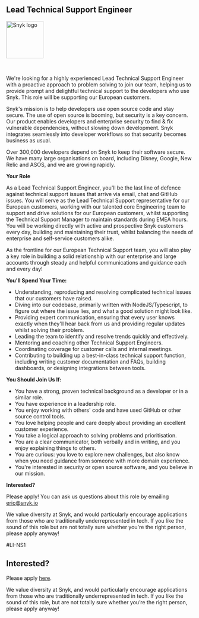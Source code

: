 Lead Technical Support Engineer
---

<img src="https://res.cloudinary.com/snyk/image/upload/v1537345894/press-kit/brand/logo-black.png" width="100" alt="Snyk logo" />

<p>&nbsp;</p>
<p>We're looking for a highly experienced Lead Technical Support Engineer with a proactive approach to problem solving to join our team, helping us to provide prompt and delightful technical support to the developers who use Snyk. This role will be supporting our European customers.&nbsp;</p>
<p>Snyk's mission is to help developers use open source code and stay secure. The use of open source is booming, but security is a key concern. Our product enables developers and enterprise security to find &amp; fix vulnerable dependencies, without slowing down development. Snyk integrates seamlessly into developer workflows so that security becomes business as usual.&nbsp;</p>
<p>Over 300,000 developers depend on Snyk to keep their software secure. We have many large organisations on board, including Disney, Google, New Relic and ASOS, and we are growing rapidly.&nbsp;</p>
<p><strong>Your Role</strong></p>
<p>As a Lead Technical Support Engineer, you'll be the last line of defence against technical support issues that arrive via email, chat and GitHub issues. You will serve as the Lead Technical Support representative for our European customers, working with our talented core Engineering team to support and drive solutions for our European customers, whilst supporting the Technical Support Manager to maintain standards during EMEA hours. You will be working directly with active and prospective Snyk customers every day, building and maintaining their trust, whilst balancing the needs of enterprise and self-service customers alike.&nbsp;</p>
<p>As the frontline for our European Technical Support team, you will also play a key role in building a solid relationship with our enterprise and large accounts through steady and helpful communications and guidance each and every day!</p>
<p><strong>You'll Spend Your Time:&nbsp;</strong></p>
<ul>
<li>Understanding, reproducing and resolving complicated technical issues that our customers have raised.</li>
<li>Diving into our codebase, primarily written with NodeJS/Typescript, to figure out where the issue lies, and what a good solution might look like.&nbsp;</li>
<li>Providing expert communication, ensuring that every user knows exactly when they'll hear back from us and providing regular updates whilst solving their problem.&nbsp;</li>
<li>Leading the team to identify and resolve trends quickly and effectively.&nbsp;</li>
<li>Mentoring and coaching other Technical Support Engineers.&nbsp;</li>
<li>Coordinating coverage for customer calls and internal meetings.&nbsp;</li>
<li>Contributing to building up a best-in-class technical support function, including writing customer documentation and FAQs, building dashboards, or designing integrations between tools.&nbsp;</li>
</ul>
<p><strong>You Should Join Us If:&nbsp;</strong></p>
<ul>
<li>You have a strong, proven technical background as a developer or in a similar role.&nbsp;</li>
<li>You have experience in a leadership role.&nbsp;</li>
<li>You enjoy working with others' code and have used GitHub or other source control tools.&nbsp;</li>
<li>You love helping people and care deeply about providing an excellent customer experience.&nbsp;</li>
<li>You take a logical approach to solving problems and prioritisation.&nbsp;</li>
<li>You are a clear communicator, both verbally and in writing, and you enjoy explaining things to others.&nbsp;</li>
<li>You are curious: you love to explore new challenges, but also know when you need guidance from someone with more domain experience.&nbsp;</li>
<li>You're interested in security or open source software, and you believe in our mission.&nbsp;</li>
</ul>
<p><strong>Interested?</strong></p>
<p>Please apply! You can ask us questions about this role by emailing <a href="mailto:eric@snyk.io" target="_blank">eric@snyk.io</a></p>
<p>We value diversity at Snyk, and would particularly encourage applications from those who are traditionally underrepresented in tech. If you like the sound of this role but are not totally sure whether you're the right person, please apply anyway!</p>
<p><span style="font-weight: 400;">#LI-NS1</span></p>

Interested?
---

Please apply [here](https://boards.greenhouse.io/snyk/jobs/4467739002#app).

We value diversity at Snyk, and would particularly encourage applications from those who are traditionally underrepresented in tech.
If you like the sound of this role, but are not totally sure whether you’re the right person, please apply anyway!
